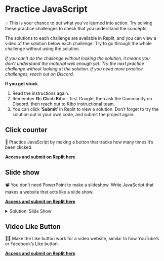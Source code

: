 # Practice JavaScript

<aside>

💡 This is your chance to put what you’ve learned into action. Try solving these practice challenges to check that you understand the concepts.

</aside>

The solutions to each challenge are available in Replit, and you can view a video of the solution below each challenge. Try to go through the whole challenge without using the solution.

*If you can’t do the challenge without looking the solution, it means you don’t understand the material well enough yet. Try the next practice challenge without looking at the solution. If you need more practice challenges, reach out on Discord.*

**If you get stuck**
1. Read the instructions again.
2. Remember **G**o **C**limb **K**ibo - first Google, then ask the Community on Discord, then reach out to Kibo instructional team.
3. You can click ‘**Submit**’ in Replit to view a solution. Don’t forget to try the solution out in your own code, and submit the project again.

## Click counter

<aside>


🔢 Practice JavaScript by making a button that tracks how many times it’s been clicked.

[**Access and submit on Replit here**](https://replit.com/team/web-foundations-july-2022/Click-Counter)

</aside>

## Slide show

<aside>


📽️ You don’t need PowerPoint to make a slideshow. Write JavaScript that makes a website that acts like a slide show.

[**Access and submit on Replit here**](https://replit.com/team/web-foundations-july-2022/Slide-Show)

</aside>

<details><summary>Solution: Slide Show</summary>

If you get stuck on the Slide Show exercise, you can view a solution here: <div style="position: relative; padding-bottom: 56.25%; height: 0;"><iframe src="https://www.loom.com/embed/dc1bf80728484022baa6ea0289be7b0b" frameborder="0" webkitallowfullscreen mozallowfullscreen allowfullscreen style="position: absolute; top: 0; left: 0; width: 100%; height: 100%;"></iframe></div>

You can also click ‘submit’ in Replit and View the solution there afterwards.

</details>

## Video Like Button

<aside>

👍🏿 Make the Like button work for a video website, similar to how YouTube’s or Facebook’s Like button.

[**Access and submit on Replit here**](https://replit.com/team/web-foundations-july-2022/Video-Like-Button)

</aside>
